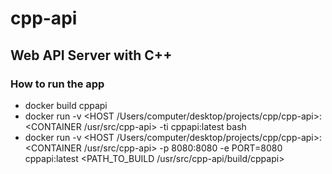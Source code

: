 # cpp-api
## Web API Server with C++

### How to run the app
- docker build cppapi
- docker run -v <HOST /Users/computer/desktop/projects/cpp/cpp-api>:<CONTAINER /usr/src/cpp-api> -ti cppapi:latest bash
- docker run -v <HOST /Users/computer/desktop/projects/cpp/cpp-api>:<CONTAINER /usr/src/cpp-api> -p 8080:8080 -e PORT=8080 cppapi:latest <PATH_TO_BUILD /usr/src/cpp-api/build/cppapi>

